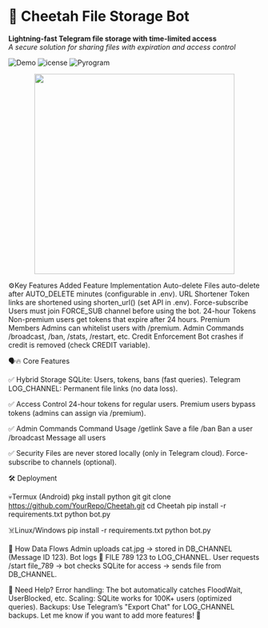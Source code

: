 # 🐆 Cheetah File Storage Bot 

**Lightning-fast Telegram file storage with time-limited access**  
*A secure solution for sharing files with expiration and access control*

![Demo](https://img.shields.io/badge/Status-Active-brightgreen) 
![icense](https://img.shields.io/badge/License-MIT-blue)
![Pyrogram](https://img.shields.io/badge/Pyrogram-2.0-red)

<div align="center">
  <img src="https://github.com/Aryanwadhonkar/Cheetah/assets/your-repo/cheetah-banner.gif" width="400">
</div>

⚙️Key Features Added
Feature	Implementation
Auto-delete	Files auto-delete after AUTO_DELETE minutes (configurable in .env).
URL Shortener	Token links are shortened using shorten_url() (set API in .env).
Force-subscribe	Users must join FORCE_SUB channel before using the bot.
24-hour Tokens	Non-premium users get tokens that expire after 24 hours.
Premium Members	Admins can whitelist users with /premium.
Admin Commands	/broadcast, /ban, /stats, /restart, etc.
Credit Enforcement	Bot crashes if credit is removed (check CREDIT variable).

🗣️🔥 Core Features

✅ Hybrid Storage
SQLite: Users, tokens, bans (fast queries).
Telegram LOG_CHANNEL: Permanent file links (no data loss).

✅ Access Control
24-hour tokens for regular users.
Premium users bypass tokens (admins can assign via /premium).

✅ Admin Commands
Command	Usage
/getlink	Save a file
/ban	Ban a user
/broadcast	Message all users

✅ Security
Files are never stored locally (only in Telegram cloud).
Force-subscribe to channels (optional).


🛠 Deployment

💀Termux (Android)
pkg install python git
git clone https://github.com/YourRepo/Cheetah.git
cd Cheetah
pip install -r requirements.txt
python bot.py

☠️Linux/Windows
pip install -r requirements.txt
python bot.py


🔄 How Data Flows
Admin uploads cat.jpg → stored in DB_CHANNEL (Message ID 123).
Bot logs 📁 FILE 789 123 to LOG_CHANNEL.
User requests /start file_789 → bot checks SQLite for access → sends file from DB_CHANNEL.


📌 Need Help?
Error handling: The bot automatically catches FloodWait, UserBlocked, etc.
Scaling: SQLite works for 100K+ users (optimized queries).
Backups: Use Telegram’s "Export Chat" for LOG_CHANNEL backups.
Let me know if you want to add more features! 🚀
